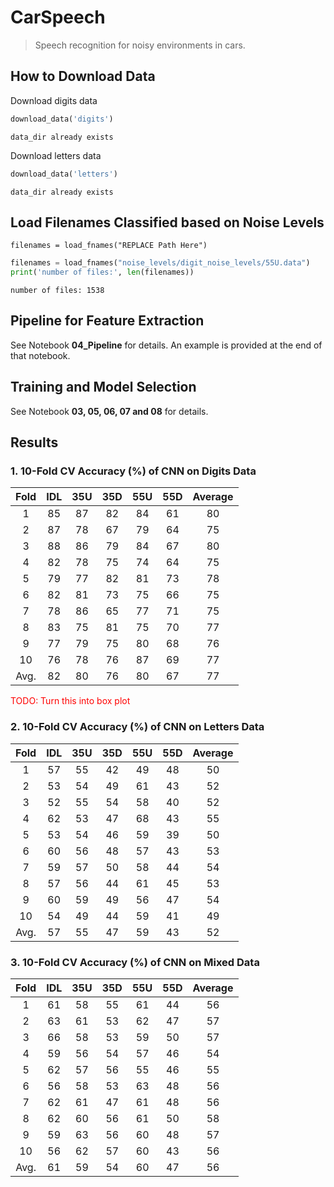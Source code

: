 # CarSpeech
> Speech recognition for noisy environments in cars.


## How to Download Data

Download digits data

```python
download_data('digits')
```

    data_dir already exists


Download letters data

```python
download_data('letters')
```

    data_dir already exists


## Load Filenames Classified based on Noise Levels
`filenames = load_fnames("REPLACE Path Here")`

```python
filenames = load_fnames("noise_levels/digit_noise_levels/55U.data")
print('number of files:', len(filenames))
```

    number of files: 1538


## Pipeline for Feature Extraction
See Notebook <strong>04_Pipeline</strong> for details. An example is provided at the end of that notebook.

## Training and Model Selection
See Notebook <strong>03, 05, 06, 07 and 08</strong> for details.

## Results

### 1. 10-Fold CV Accuracy (%) of CNN on Digits Data

| Fold 	| IDL 	| 35U 	| 35D 	| 55U 	| 55D 	| Average 	|
|:-----:|:---:	|:---:	|:---:	|:---:	|:---:	|:-------:	|
|   1  	|  85 	|   87 	|   82 	|   84 	|  61  	|    80    	|
|   2  	|  87  	|   78	|    67	|  79  	|  64  	|    75    	|
|   3  	|  88  	|   86 	|   79 	| 84   	|  67  	|    80    	|
|   4  	|  82  	|    78	|   75 	|   74 	|  64  	|    75    	|
|   5  	|  79  	|    77	|   82 	|    81	|   73 	|    78   	|
|   6  	|  82  	|    81	|   73 	|    75	|  66  	|    75    	|
|   7  	|  78  	|    86	|   65 	|     77|  71  	|   75     	|
|   8  	|  83  	|    75	|   81 	|     75|  70  	|    77    	|
|   9  	|  77  	|    79	|    75	|     80|  68  	|    76    	|
|  10  	|  76  	|    78	|   76	|     87|  69  	|    77    	|
| Avg. 	|  82  	|    80 |    76	|   80 	|  67  	|     77  	|

<span style="color:red">TODO: Turn this into box plot</span>

### 2. 10-Fold CV Accuracy (%) of CNN on Letters Data

| Fold 	| IDL 	| 35U 	| 35D 	| 55U 	| 55D 	| Average 	|
|:----:	|:---:	|:---:	|:---:	|:---:	|:---:	|:-------:	|
|   1  	|  57	|  55  	|  42  	|  49  	|  48  	|    50    	|
|   2  	|  53  	|  54  	|  49  	|  61  	|  43  	|    52    	|
|   3  	|  52  	|  55  	|  54  	|  58  	|  40  	|    52    	|
|   4  	|  62  	|  53  	|  47  	|  68  	|  43  	|    55    	|
|   5  	|  53  	|  54  	|  46  	|  59  	|  39  	|    50    	|
|   6  	|  60  	|  56  	|  48  	|  57  	|  43  	|    53    	|
|   7  	|  59  	|  57  	|  50  	|  58  	|  44  	|    54    	|
|   8  	|  57  	|  56  	|  44  	|  61  	|  45  	|    53    	|
|   9  	|  60  	|  59  	|  49  	|  56  	|  47  	|    54    	|
|  10  	|  54  	|  49  	|  44 	|  59  	|  41  	|    49    	|
| Avg. 	|  57  	|  55  	|  47  	|  59  	|  43  	|    52    	|

### 3. 10-Fold CV Accuracy (%) of CNN on Mixed Data

| Fold 	| IDL 	| 35U 	| 35D 	| 55U 	| 55D 	| Average 	|
|:----:	|:---:	|:---:	|:---:	|:---:	|:---:	|:-------:	|
|   1  	|  61 	|  58  	|  55  	|  61  	|  44  	|  56      	|
|   2  	|  63  	|  61  	|  53  	|  62  	|  47  	|  57      	|
|   3  	|  66  	|  58  	|  53  	|  59  	|  50  	|  57      	|
|   4  	|  59  	|  56  	|  54  	|  57  	|  46  	|  54      	|
|   5  	|  62  	|  57  	|  56  	|  55  	|  46  	|  55      	|
|   6  	|  56  	|  58  	|  53  	|  63  	|  48  	|  56      	|
|   7  	|  62  	|  61  	|  47  	|  61  	|  48  	|  56      	|
|   8  	|  62  	|  60  	|  56  	|  61  	|  50  	|  58      	|
|   9  	|  59  	|  63  	|  56  	|  60  	|  48  	|  57      	|
|  10  	|  56  	|  62  	|  57 	|  60  	|  43  	|  56      	|
| Avg. 	|  61  	|  59  	|  54  	|  60  	|  47  	|  56      	|
